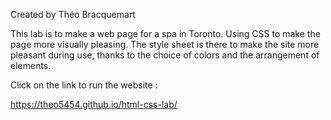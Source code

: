 Created by Théo Bracquemart

This lab is to make a web page for a spa in Toronto. Using CSS to make the page more visually pleasing. 
The style sheet is there to make the site more pleasant during use, thanks to the choice of colors and the arrangement of elements.

Click on the link to run the website :

https://theo5454.github.io/html-css-lab/
